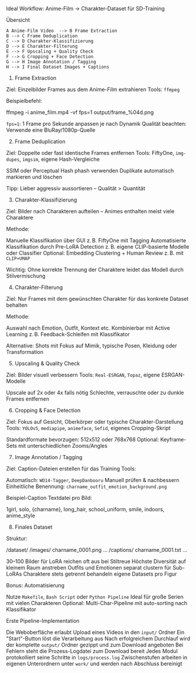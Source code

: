  Ideal Workflow: Anime-Film → Charakter-Dataset für SD-Training

 Übersicht


    A Anime-Film Video  --> B Frame Extraction 
    B --> C Frame Deduplication 
    C --> D Charakter-Klassifizierung 
    D --> E Charakter-Filterung 
    E --> F Upscaling + Quality Check 
    F --> G Cropping + Face Detection 
    G --> H Image Annotation / Tagging 
    H --> I Final Dataset Images + Captions 




1.  Frame Extraction

Ziel: Einzelbilder Frames aus dem Anime-Film extrahieren
Tools: `ffmpeg`

Beispielbefehl:

ffmpeg -i anime_film.mp4 -vf fps=1 output/frame_%04d.png


 `fps=1`: 1 Frame pro Sekunde anpassen je nach Dynamik
 Qualität beachten: Verwende eine BluRay/1080p-Quelle



2.  Frame Deduplication

Ziel: Doppelte oder fast identische Frames entfernen
Tools: FiftyOne, `img-dupes`, `imgsim`, eigene Hash-Vergleiche

 SSIM oder Perceptual Hash phash verwenden
 Duplikate automatisch markieren und löschen

 Tipp: Lieber aggressiv aussortieren – Qualität > Quantität



3.  Charakter-Klassifizierung

Ziel: Bilder nach Charakteren aufteilen – Animes enthalten meist viele Charaktere

Methode:

 Manuelle Klassifikation über GUI z. B. FiftyOne mit Tagging
 Automatisierte Klassifikation durch Pre-LoRA Detection z. B. eigene CLIP-basierte Modelle oder Classifier
 Optional: Embedding Clustering + Human Review z. B. mit `CLIP+UMAP`

 Wichtig: Ohne korrekte Trennung der Charaktere leidet das Modell durch Stilvermischung



4.  Charakter-Filterung

Ziel: Nur Frames mit dem gewünschten Charakter für das konkrete Dataset behalten

Methode:

 Auswahl nach Emotion, Outfit, Kontext etc.
 Kombinierbar mit Active Learning z. B. Feedback-Schleifen mit Klassifikator

 Alternative: Shots mit Fokus auf Mimik, typische Posen, Kleidung oder Transformation



5.  Upscaling & Quality Check

Ziel: Bilder visuell verbessern
Tools: `Real-ESRGAN`, `Topaz`, eigene ESRGAN-Modelle

 Upscale auf 2x oder 4x falls nötig
 Schlechte, verrauschte oder zu dunkle Frames entfernen



6.  Cropping & Face Detection

Ziel: Fokus auf Gesicht, Oberkörper oder typische Charakter-Darstellung
Tools: `YOLOv5`, `mediapipe`, `animeface`, `Sefid`, eigenes Cropping-Skript

 Standardformate bevorzugen: 512x512 oder 768x768
 Optional: Keyframe-Sets mit unterschiedlichen Zooms/Angles



7.  Image Annotation / Tagging

Ziel: Caption-Dateien erstellen für das Training
Tools:

 Automatisch: `WD14-Tagger`, `DeepDanbooru`
 Manuell prüfen & nachbessern
 Einheitliche Benennung: `charname_outfit_emotion_background.png`

Beispiel-Caption Textdatei pro Bild:


1girl, solo, {charname}, long_hair, school_uniform, smile, indoors, anime_style




8.  Finales Dataset

Struktur:

/dataset/
  /images/
    charname_0001.png
    ...
  /captions/
    charname_0001.txt
    ...

 30–100 Bilder für LoRA reichen oft aus bei Stiltreue
 Höchste Diversität auf kleinem Raum anstreben
 Outfits und Emotionen separat clustern für Sub-LoRAs
 Charaktere stets getrennt behandeln eigene Datasets pro Figur



Bonus: Automatisierung

 Nutze `Makefile`, `Bash Script` oder `Python Pipeline`
 Ideal für große Serien mit vielen Charakteren
 Optional: Multi-Char-Pipeline mit auto-sorting nach Klassifikator



 Erste Pipeline-Implementation

 Die Weboberfläche erlaubt Upload eines Videos in den `input/` Ordner
 Ein "Start"-Button löst die Verarbeitung aus
 Nach erfolgreichem Durchlauf wird der komplette `output/` Ordner gezippt und zum Download angeboten
 Bei Fehlern steht die Prozess-Logdatei zum Download bereit
 Jedes Modul protokolliert seine Schritte in `logs/process.log`
 Zwischenstufen arbeiten in eigenen Unterordnern unter `work/` und werden nach Abschluss bereinigt
